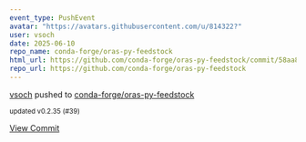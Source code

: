 ```yaml
---
event_type: PushEvent
avatar: "https://avatars.githubusercontent.com/u/814322?"
user: vsoch
date: 2025-06-10
repo_name: conda-forge/oras-py-feedstock
html_url: https://github.com/conda-forge/oras-py-feedstock/commit/58aa8412de7951a03ed0595f6691811c0592415f
repo_url: https://github.com/conda-forge/oras-py-feedstock
---
```


<a href='https://github.com/vsoch' target='_blank'>vsoch</a> pushed to <a href='https://github.com/conda-forge/oras-py-feedstock' target='_blank'>conda-forge/oras-py-feedstock</a>

<small>updated v0.2.35 (#39)</small>

<a href='https://github.com/conda-forge/oras-py-feedstock/commit/58aa8412de7951a03ed0595f6691811c0592415f' target='_blank'>View Commit</a>